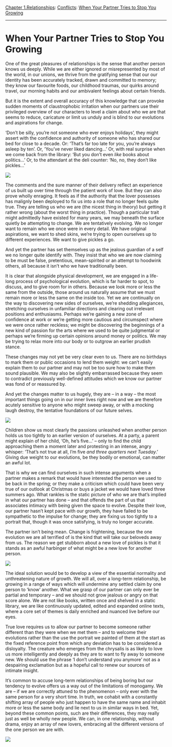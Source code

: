 [Chapter 1.Relationships](https://www.theschooloflife.com/thebookoflife/category/relationships/): [Conflicts](https://www.theschooloflife.com/thebookoflife/category/relationships/conflicts/): [When Your Partner Tries to Stop You Growing](https://www.theschooloflife.com/thebookoflife/when-your-partner-tries-to-stop-you-growing/)

* * *

# When Your Partner Tries to Stop You Growing

One of the great pleasures of relationships is the sense that another person knows us deeply. While we are either ignored or misrepresented by most of the world, in our unions, we thrive from the gratifying sense that our our identity has been accurately tracked, drawn and committed to memory; they know our favourite foods, our childhood traumas, our quirks around travel, our morning habits and our ambivalent feelings about certain friends.

But it is the extent and overall accuracy of this knowledge that can provoke sudden moments of claustrophobic irritation when our partners use their privileged overview of our characters to level a claim about who we are that seems to reduce, caricature or limit us unduly and is blind to our evolutions and aspirations for change.

‘Don’t be silly, you’re not someone who ever enjoys holidays’, they might assert with the confidence and authority of someone who has shared our bed for close to a decade. Or: ‘That’s far too late for you, you’re always asleep by ten’. Or, ‘You’ve never liked dancing…’ Or, with real surprise when we come back from the library: ‘But you don’t even _like_ books about politics…’ Or, to the attendant at the deli counter: ‘No, no, they don’t like pickles…’

![](https://www.theschooloflife.com/thebookoflife/wp-content/uploads/2018/09/640px-Georges_Seurat_-_A_Sunday_on_La_Grande_Jatte_-_1884_-_Google_Art_Project.jpg)

The comments and the sure manner of their delivery reflect an experience of us built up over time through the patient work of love. But they can also prove wholly enraging. It feels as if the authority that the lover possesses has malignly been deployed to fix us into a role that no longer feels quite true. They are telling us who we are (the nicest thing in theory) but getting it rather wrong (about the worst thing in practice). Though a particular trait might admittedly have existed for many years, we may beneath the surface quietly be attempting to change. We are tentatively evolving. We no longer want to remain who we once were in every detail. We have original aspirations, we want to shed skins, we’re trying to open ourselves up to different experiences. We want to give pickles a go.

And yet the partner has set themselves up as the jealous guardian of a self we no longer quite identify with. They insist that who we are now claiming to be must be false, pretentious, mean-spirited or an attempt to hoodwink others, all because it isn’t who we have traditionally been.

It is clear that alongside physical development, we are engaged in a life-long process of psychological evolution, which is far harder to spot, to discuss, and to give room for in others. Because we look more or less the same from the outside, those around us naturally assume that we must remain more or less the same on the inside too. Yet we are continually on the way to discovering new sides of ourselves, we’re shedding allegiances, stretching ourselves in unfamiliar directions and clearing out irrelevant positions and enthusiasms. Perhaps we’re gaining a new zone of confidence at work or we’re getting more cautious and circumspect where we were once rather reckless; we might be discovering the beginnings of a new kind of passion for the arts where we used to be quite judgmental or perhaps we’re firming up certain opinions around money or politics. We may be trying to relax more into our body or to outgrow an earlier prudish stance.

These changes may not yet be very clear even to us. There are no birthdays to mark them or public occasions to lend them weight: we can’t easily explain them to our partner and may not be too sure how to make them sound plausible. We may also be slightly embarrassed because they seem to contradict previously well-defined attitudes which we know our partner was fond of or reassured by.

And yet the changes matter to us hugely, they are – in a way – the most important things going on in our inner lives right now and we are therefore acutely sensitive to anyone who might sweep away, or with a mocking laugh destroy, the tentative foundations of our future selves.

![](https://www.theschooloflife.com/thebookoflife/wp-content/uploads/2018/09/Van_Rysselberghe_femme_et_enfant.jpg)

Children show us most clearly the passions unleashed when another person holds us too tightly to an earlier version of ourselves. At a party, a parent might explain of her child, ‘Oh, he’s five…’ – only to find the child approaching them a moment later and protesting in an intense, angry whisper: ‘That’s not true at all, I’m five _and three quarters next Tuesday_.’ Giving due weight to our evolutions, be they bodily or emotional, can matter an awful lot.

That is why we can find ourselves in such intense arguments when a partner makes a remark that would have interested the person we used to be back in the spring; or they make a criticism which could have been very true of our outlook at Christmas or buys a jacket we would have loved three summers ago. What rankles is the static picture of who we are that’s implied in what our partner has done – and that offends the part of us that associates intimacy with being given the space to evolve. Despite their love, our partner hasn’t kept pace with our growth, they have failed to be sympathetic to the impulse for change; they are fixing us too tightly to a portrait that, though it was once satisfying, is truly no longer accurate.

The partner isn’t being mean. Change is frightening, because the one evolution we are all terrified of is the kind that will take our beloveds away from us. The reason we get stubborn about a new love of pickles is that it stands as an awful harbinger of what might be a new love for another person.

![](https://www.theschooloflife.com/thebookoflife/wp-content/uploads/2018/09/596px-Morning_Interior_-_Luce.jpeg)

The ideal solution would be to develop a view of the essential normality and unthreatening nature of growth. We will all, over a long-term relationship, be growing in a range of ways which will undermine any settled claim by one person to ‘know’ another. What we grasp of our partner can only ever be partial and temporary – and we should not grow jealous or angry on that score alone. We are not like books, written once and shelved in a static library, we are like continuously updated, edited and expanded online texts, where a core set of themes is daily enriched and nuanced live before our eyes.

True love requires us to allow our partner to become someone rather different than they were when we met them – and to welcome their evolutions rather than the use the portrait we painted of them at the start as the fixed reference point from which any deviation has to be considered a disloyalty. The creature who emerges from the chrysalis is as likely to love us more intelligently and deeply as they are to want to fly away to someone new. We should use the phrase ‘I don’t understand you anymore’ not as a despairing exclamation but as a hopeful call to renew our sources of intimate insight.

It’s common to accuse long-term relationships of being boring but our tendency to evolve offers us a way out of the limitations of monogamy. We are – if we are correctly attuned to the phenomenon – only ever with the same person for a very short time. In truth, we cohabit with a constantly shifting array of people who just happen to have the same name and inhabit more or less the same body and lie next to us in similar ways in bed. Yet, beyond these common points, such are their differences, they may really just as well be wholly new people. We can, in one relationship, without drama, enjoy an array of new lovers, embracing all the different versions of the one person we are with.

[![](https://img.youtube.com/vi/YLxKQxu0nng/0.jpg)](https://www.youtube.com/embed/YLxKQxu0nng '')
